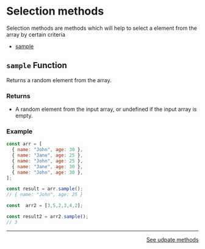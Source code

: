 # Selection methods

  <p>Selection methods are methods which will help to select a element from the array by certain criteria</p>

 - [sample](https://github.com/JunaidOfficialNow/array-driver/blob/master/docs/selectionMethods.md#sample-function)


##  `sample` Function

Returns a random element from the array.

### Returns

- A random element from the input array, or undefined if the input array is empty.

### Example

```javascript
const arr = [
  { name: "John", age: 30 },
  { name: "Jane", age: 25 },
  { name: "John", age: 25 },
  { name: "Jane", age: 30 },
  { name: "John", age: 30 },
];

const result = arr.sample();
// { name: "John", age: 25 }

const  arr2 = [3,5,2,3,4,2];

const result2 = arr2.sample();
// 3


```

<hr>


<div align='right'>
  <a href = 'https://github.com/JunaidOfficialNow/array-driver/blob/master/docs/updateMethods.md' >See udpate methods </a>
</div>